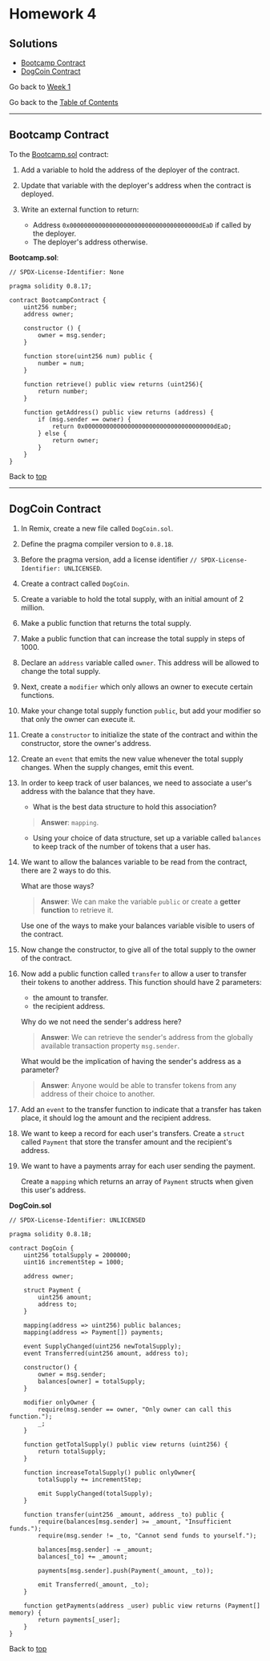 # Homework 4

## Solutions

- [Bootcamp Contract](#bootcamp-contract)
- [DogCoin Contract](#dogcoin-contract)

Go back to [Week 1](/Week%201/week-1-homeworks-solutions.md)

Go back to the [Table of Contents](/README.md)

---

## Bootcamp Contract 

To the [Bootcamp.sol](https://gist.github.com/extropyCoder/77487267da199320fb9c852cfde70fb1) contract:

1. Add a variable to hold the address of the deployer of the contract.
2. Update that variable with the deployer's address when the contract is deployed.
3. Write an external function to return:

    - Address `0x000000000000000000000000000000000000dEaD` if called by the deployer.
    - The deployer's address otherwise.

**Bootcamp.sol**:

```sol
// SPDX-License-Identifier: None

pragma solidity 0.8.17;

contract BootcampContract {
    uint256 number;
    address owner;

    constructor () {
        owner = msg.sender;
    }

    function store(uint256 num) public {
        number = num;
    }

    function retrieve() public view returns (uint256){
        return number;
    }

    function getAddress() public view returns (address) {
        if (msg.sender == owner) {
            return 0x000000000000000000000000000000000000dEaD;
        } else {
            return owner;
        }
    }
}
```

Back to [top](#solutions)

---

## DogCoin Contract

1. In Remix, create a new file called `DogCoin.sol`.
2. Define the pragma compiler version to `0.8.18`.
3. Before the pragma version, add a license identifier `// SPDX-License-Identifier: UNLICENSED`.
4. Create a contract called `DogCoin`.
5. Create a variable to hold the total supply, with an initial amount of 2 million.
6. Make a public function that returns the total supply.
7. Make a public function that can increase the total supply in steps of 1000.
8. Declare an `address` variable called `owner`. This address will be allowed to change the total supply.
9. Next, create a `modifier` which only allows an owner to execute certain functions.
10. Make your change total supply function `public`, but add your modifier so that only the owner can execute it.
11. Create a `constructor` to initialize the state of the contract and within the constructor, store the owner's address.
12. Create an `event` that emits the new value whenever the total supply changes. When the supply changes, emit this event.
13. In order to keep track of user balances, we need to associate a user's address with the balance that they have.
    - What is the best data structure to hold this association?
    > **Answer**: `mapping`.
    - Using your choice of data structure, set up a variable called `balances` to keep track of the number of tokens that a user has.
14. We want to allow the balances variable to be read from the contract, there are 2 ways to do this.

    What are those ways?
    > **Answer**: We can make the variable `public` or create a **getter function** to retrieve it.
    
    Use one of the ways to make your balances variable visible to users of the contract.
15. Now change the constructor, to give all of the total supply to the owner of the contract.
16. Now add a public function called `transfer` to allow a user to transfer their tokens to another address. This function should have 2 parameters:
    - the amount to transfer.
    - the recipient address.

    Why do we not need the sender's address here?
    >**Answer**: We can retrieve the sender's address from the globally available transaction property `msg.sender`.

    What would be the implication of having the sender's address as a parameter?
    >**Answer**: Anyone would be able to transfer tokens from any address of their choice to another.

17. Add an `event` to the transfer function to indicate that a transfer has taken place, it should log the amount and the recipient address.
18. We want to keep a record for each user's transfers. Create a `struct` called `Payment` that store the transfer amount and the recipient's address.
19. We want to have a payments array for each user sending the payment.

    Create a `mapping` which returns an array of `Payment` structs when given this user's address.

**DogCoin.sol**

```sol
// SPDX-License-Identifier: UNLICENSED

pragma solidity 0.8.18;

contract DogCoin {
    uint256 totalSupply = 2000000;
    uint16 incrementStep = 1000;

    address owner;

    struct Payment {
        uint256 amount;
        address to;
    }

    mapping(address => uint256) public balances;
    mapping(address => Payment[]) payments;

    event SupplyChanged(uint256 newTotalSupply);
    event Transferred(uint256 amount, address to);

    constructor() {
        owner = msg.sender;
        balances[owner] = totalSupply;
    }

    modifier onlyOwner {
        require(msg.sender == owner, "Only owner can call this function.");
        _;
    }

    function getTotalSupply() public view returns (uint256) {
        return totalSupply;
    }

    function increaseTotalSupply() public onlyOwner{
        totalSupply += incrementStep;

        emit SupplyChanged(totalSupply);
    }

    function transfer(uint256 _amount, address _to) public {
        require(balances[msg.sender] >= _amount, "Insufficient funds.");
        require(msg.sender != _to, "Cannot send funds to yourself.");
 
        balances[msg.sender] -= _amount;
        balances[_to] += _amount;

        payments[msg.sender].push(Payment(_amount, _to));

        emit Transferred(_amount, _to);
    }

    function getPayments(address _user) public view returns (Payment[] memory) {
        return payments[_user];
    }
}
```

Back to [top](#solutions)